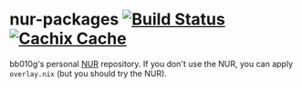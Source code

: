 # nur-packages [![Build Status][build-status-shield]][build-status] [![Cachix Cache][cachix-cache-shield]][cachix-cache]

[build-status]: https://travis-ci.com/bb010g/nur-packages
[build-status-shield]: https://travis-ci.com/bb010g/nur-packages.svg?branch=master
[cachix-cache]: https://bb010g.cachix.org/
[cachix-cache-shield]: https://img.shields.io/badge/cachix-bb010g-blue.svg

bb010g's personal [NUR][] repository. If you don't use the NUR, you can apply
`overlay.nix` (but you should try the NUR).

[nur]: https://github.com/nix-community/NUR
